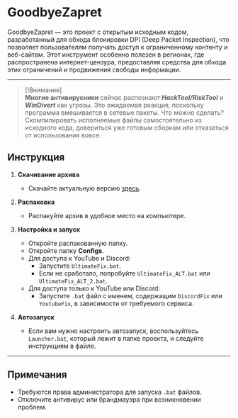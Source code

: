 # GoodbyeZapret

GoodbyeZapret — это проект с открытым исходным кодом, разработанный для обхода блокировки DPI (Deep Packet Inspection), что позволяет пользователям получать доступ к ограниченному контенту и веб-сайтам. Этот инструмент особенно полезен в регионах, где распространена интернет-цензура, предоставляя средства для обхода этих ограничений и продвижения свободы информации.

---

> [!Внимание]  
> **Многие антивирусники** сейчас распознают ***HackTool/RiskTool*** и ***WinDivert*** как угрозы. Это ожидаемая реакция, поскольку программа вмешивается в сетевые пакеты. Что можно сделать? Скомпилировать исполняемые файлы самостоятельно из исходного кода, довериться уже готовым сборкам или отказаться от использования вовсе.

## Инструкция

1. **Скачивание архива**
   - Скачайте актуальную версию [здесь](https://github.com/ALFiX01/GoodbyeZapret/releases/download/Stable/GoodbyeZapret.zip).

2. **Распаковка**
   - Распакуйте архив в удобное место на компьютере.

3. **Настройка и запуск**
   - Откройте распакованную папку.
   - Откройте папку **Configs**.
   - Для доступа к YouTube и Discord:
     - Запустите `UltimateFix.bat`.
     - Если не сработало, попробуйте `UltimateFix_ALT.bat` или `UltimateFix_ALT_2.bat`.
   - Для доступа только к YouTube или Discord:
     - Запустите `.bat` файл с именем, содержащим `DiscordFix` или `YoutubeFix`, в зависимости от требуемого сервиса.  

4. **Автозапуск**
   - Если вам нужно настроить автозапуск, воспользуйтесь `Launcher.bat`, который лежит в папке проекта, и следуйте инструкциям в файле.

---

## Примечания

- Требуются права администратора для запуска `.bat` файлов.
- Отключите антивирус или брандмауэра при возникновении проблем.

